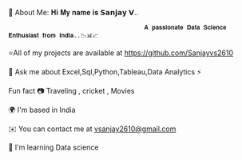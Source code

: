 💫 About Me:
                                                    𝐇𝐢 𝐌𝐲 𝐧𝐚𝐦𝐞 𝐢𝐬 𝗦𝗮𝗻𝗷𝗮𝘆 𝗩..                                            
                                                    
                                                    
                                          𝐀 𝐩𝐚𝐬𝐬𝐢𝐨𝐧𝐚𝐭𝐞 𝐃𝐚𝐭𝐚 𝐒𝐜𝐢𝐞𝐧𝐜𝐞 𝐄𝐧𝐭𝐡𝐮𝐬𝐢𝐚𝐬𝐭 𝐟𝐫𝐨𝐦 𝐈𝐧𝐝𝐢𝐚..📉📊📈 
                                          
⭐All of my projects are available at https://github.com/Sanjayvs2610

💬 Ask me about Excel,Sql,Python,Tableau,Data Analytics ⚡

Fun fact 📷 Traveling , cricket , Movies

🌍 I'm based in India

✉️ You can contact me at vsanjay2610@gmail.com

🧠 I'm learning Data science

